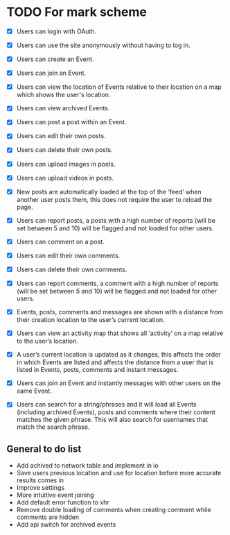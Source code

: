 # TODO For mark scheme
- [x] Users can login with OAuth.
- [x] Users can use the site anonymously without having to log in.
- [x] Users can create an Event.
- [x] Users can join an Event.
- [x] Users can view the location of Events relative to their location on a map which shows the user's location.
- [x] Users can view archived Events.
- [x] Users can post a post within an Event.
- [x] Users can edit their own posts.
- [x] Users can delete their own posts.
- [x] Users can upload images in posts.
- [x] Users can upload videos in posts.
- [x] New posts are automatically loaded at the top of the ‘feed’ when another user posts them, this does not require the user to reload the page.
- [x] Users can report posts, a posts with a high number of reports (will be set between 5 and 10) will be flagged and not loaded for other users.
- [x] Users can comment on a post.
- [x] Users can edit their own comments.
- [x] Users can delete their own comments.
- [x] Users can report comments, a comment with a high number of reports (will be set between 5 and 10) will be flagged and not loaded for other users.
- [x] Events, posts, comments and messages are shown with a distance from their creation location to the user’s current location.
- [x] Users can view an activity map that shows all ‘activity’ on a map relative to the user’s location.
- [x] A user’s current location is updated as it changes, this affects the order in which Events are listed and affects the distance from a user that is listed in Events, posts, comments and instant messages.

- [x] Users can join an Event and instantly messages with other users on the same Event.

- [x] Users can search for a string/phrases and it will load all Events (including archived Events), posts and comments where their content matches the given phrase. This will also search for usernames that match the search phrase.

## General to do list
- Add achived to network table and implement in io
- Save users previous location and use for location before more accurate results comes in
- Improve settings
- More intuitive event joining
- Add default error function to xhr
- Remove double loading of comments when creating comment while comments are hidden
- Add api switch for archived events
